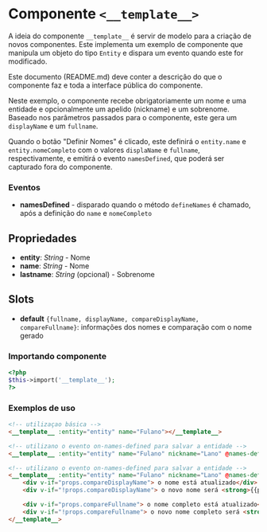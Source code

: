 # Componente `<__template__>`
A ideia do componente `__template__` é servir de modelo para a criação de novos componentes. Este implementa um exemplo 
de componente que manipula um objeto do tipo `Entity` e dispara um evento quando este for modificado.

Este documento (README.md) deve conter a descrição do que o componente faz e toda a interface pública do componente.

Neste exemplo, o componente recebe obrigatoriamente um nome e uma entidade e opcionalmente um apelido (nickname) e um sobrenome.
Baseado nos parâmetros passados para o componente, este gera um `displayName` e um `fullname`.

Quando o botão "Definir Nomes" é clicado, este definirá o `entity.name` e `entity.nomeCompleto` com o valores `displaName` e `fullname`, 
respectivamente, e emitirá o evento `namesDefined`, que poderá ser capturado fora do componente.

### Eventos
- **namesDefined** - disparado quando o método `defineNames` é chamado, após a definição do `name` e `nomeCompleto`
  
## Propriedades
- **entity**: *String* - Nome
- **name**: *String* - Nome
- **lastname**: *String* (opcional) - Sobrenome

## Slots
- **default** `{fullname, displayName, compareDisplayName, compareFullname}`: informações dos nomes e comparação com o nome gerado

### Importando componente
```PHP
<?php 
$this->import('__template__');
?>
```
### Exemplos de uso
```HTML
<!-- utilizaçao básica -->
<__template__ :entity="entity" name="Fulano"></__template__>

<!-- utilizano o evento on-names-defined para salvar a entidade -->
<__template__ :entity="entity" name="Fulano" nickname="Lano" @names-defined="entity.save()"></__template__>

<!-- utilizano o evento on-names-defined para salvar a entidade -->
<__template__ :entity="entity" name="Fulano" nickname="Lano" @names-defined="entity.save()" #default="props">
    <div v-if="props.compareDisplayName"> o nome está atualizado</div>
    <div v-if="!props.compareDisplayName"> o novo nome será <strong>{{props.displayName}}</strong></div>

    <div v-if="props.compareFullname"> o nome completo está atualizado</div>
    <div v-if="!props.compareFullname"> o novo nome completo será <strong>{{props.fullname}}</strong></div>
</__template__>

```